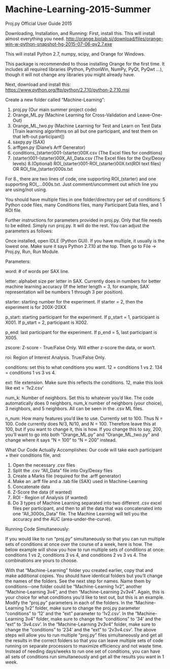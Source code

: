 # Machine-Learning-2015-Summer
Proj.py Official User Guide 2015

Downloading, Installation, and Running:
First, install this. This will install almost everything you need.
http://orange.biolab.si/download/files/orange-win-w-python-snapshot-hg-2015-07-06-py2.7.exe

This will install Python 2.7, numpy, scipy, and Orange for Windows.

This package is recommended to those installing Orange for the first time. It includes all required libraries (Python, PythonWin, NumPy, PyQt, PyQwt ...), though it will not change any libraries you might already have.

Next, download and install this: https://www.python.org/ftp/python/2.7.10/python-2.7.10.msi

Create a new folder called “Machine-Learning”:
1. proj.py (Our main summer project code)
2. Orange_ML.py (Machine Learning for Cross-Validation and Leave-One-Out)
3. Orange_ML_two.py (Machine Learning for Test and Learn on Test Data [Train learning algorithms on all but one participant, and test them on that left-out participant])
4. saxpy.py (SAX)
5. arffgen.py (Diane’s Arff Generator)
6. conditions_(starter)001-(starter)00X.csv (The Excel files for conditions)
7. (starter)001-(starter)00X_All_Data.csv (The Excel files for the Oxy/Deoxy levels)
8.(Optional) ROI_(starter)001-ROI_(starter)00X.txt(ROI text files) OR ROI_file_(starter)000s.txt

For 8., there are two lines of code, one supporting ROI_(starter) and one supporting ROI_...000s.txt. Just comment/uncomment out which line you are using/not using.

You should have multiple files in one folder/directory per set of conditions: 5 Python code files, many Conditions files, many Participant Data files, and 1 ROI file.

Further instructions for parameters provided in proj.py. Only that file needs to be edited.
Simply run proj.py. It will do the rest. You can adjust the parameters as follows:

Once installed, open IDLE (Python GUI). If you have multiple, it usually is the lowest one. Make sure it says Python 2.7.10 at the top. Then go to File -> Proj.py, Run, Run Module.


Parameters:

word: # of words per SAX line.

letter: alphabet size per letter in SAX. Currently does in numbers for better machine learning accuracy (If the letter length = 3, for example, SAX representation will be numbers 1 through 3 per position).

starter: starting number for the experiment. If starter = 2, then the experiment is for 200X-20XX

p_start: starting participant for the experiment. If p_start = 1, participant is X001. If p_start = 2, participant is X002.

p_end: last participant for the experiment. If p_end = 5, last participant is X005.

zscore: Z-score - True/False Only. Will either z-score the data, or won’t.

roi: Region of Interest Analysis. True/False Only.

conditions: set this to what conditions you want. 12 = conditions 1 vs 2. 134 = conditions 1 vs 3 vs 4.

ext: file extension. Make sure this reflects the conditions. 12, make this look like ext = ‘1v2.csv’

num_k: Number of neighbors. Set this to whatever you’d like. The code automatically does 0 neighbors, num_k number of neighbors (your choice), 3 neighbors, and 5 neighbors. All can be seen in the .csv ML files.

n_num: How many features you’d like to use. Currently set to 100. Thus N = 100. Code currently does N/3, N/10, and N = 100. Therefore leave this at 100, but if you want to change it, this is how. If you change this to say, 200, you’ll want to go into both “Orange_ML.py” and “Orange_ML_two.py” and change where it says “N = 100” to “N = 200” instead.





What Our Code Actually Accomplishes:
Our code will take each participant + their conditions file, and:

1. Open the necessary .csv files
2. Split the .csv “All_Data” file into Oxy/Deoxy files
3. Create a Marks file (required for the .arff generator)
4. Make an .arff file and a .tab file (SAX) used in Machine-Learning
5. Concatenate data
6. Z-Score the data (if wanted)
7. ROI - Region of Analysis (if wanted)
8. Do 3 types of Machine Learning separated into two different .csv excel files per participant, and then to all the data that was concatenated into one “All_3000s_Data” file. The Machine Learning will tell you the accuracy and the AUC (area-under-the-curve).


Running Code Simultaneously:

If you would like to run “proj.py” simultaneously so that you can run multiple sets of conditions at once over the course of a week, here is how. The below example will show you how to run multiple sets of conditions at once: conditions 1 vs 2, conditions 3 vs 4, and conditions 2 vs 3 vs 4. The combinations are yours to choose.

With that “Machine-Learning” folder you created earlier, copy that and make additional copies. You should have identical folders but you’ll change the names of the folders. See the next step for names.
Name them by conditions--one folder could be “Machine-Learning 1v2”, another “Machine-Learning 3v4”, and then “Machine-Learning 2v3v4”. Again, this is your choice for what conditions you’d like to test out, but this is an example.
Modify the “proj.py” parameters in each of the folders. In the “Machine-Learning 1v2” folder, make sure to change the proj.py parameter “conditions” to ‘12’ and the “ext” parameter to ‘1v2.csv’. In the “Machine-Learning 3v4” folder, make sure to change the “conditions” to ‘34’ and the “ext” to ‘3v4.csv’. In the “Machine-Learning 2v3v4” folder, make sure to change the “conditions” to ‘234’ and the “ext” to ‘2v3v4.csv’.
The above steps will allow you to run multiple “proj.py” files simultaneously and get all the results in the correct folders so that you can leave multiple sets of code running on separate processors to maximize efficiency and not waste time. Instead of needing days/weeks to run one set of conditions, you can have all sets of conditions run simultaneously and get all the results you want in 1 week.
